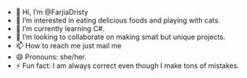 - 👋 Hi, I’m @FarjiaDristy
- 👀 I’m interested in eating delicious foods and playing with cats.
- 🌱 I’m currently learning C#.
- 💞️ I’m looking to collaborate on making small but unique projects.
- 📫 How to reach me just mail me
- 😄 Pronouns: she/her.
- ⚡ Fun fact: I am always correct even though I make tons of mistakes.

<!---
FarjiaDristy/FarjiaDristy is a ✨ special ✨ repository because its `README.md` (this file) appears on your GitHub profile.
You can click the Preview link to take a look at your changes.
--->
